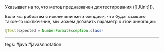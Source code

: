 Указывает на то, что метод предназначен для тестирования ([[JUnit]]).

Если мы рабоатем с исключениями и ожидаем, что будет вызвано такое-то исключение, мы можем добавить параметр к этой аннотации:
```java
@Test(expected = NumberFormatException.class)  
```

---
tegs: #java #javaAnnotation